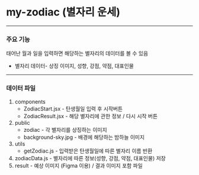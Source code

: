 # my-zodiac (별자리 운세)

---

### 주요 기능

태어난 월과 일을 입력하면 해당하는 별자리의 데이터를 볼 수 있음

- 별자리 데이터- 상징 이미지, 성향, 강점, 약점, 대표인물

---

### 데이터 파일

1. components
    - ZodiacStart.jsx - 탄생월일 입력 후 시작버튼
    - ZodiacResult.jsx - 해당 별자리에 관한 정보 / 다시 시작 버튼
2. public
    - zodiac - 각 별자리를 상징하는 이미지
    - background-sky.jpg - 배경에 해당하는 밤하늘 이미지
3. utils
    - getZodiac.js - 입력받은 탄생월일에 따른 별자리 이름 반환
4. zodiacData.js - 별자리에 따른 정보(성향, 강점, 약점, 대표인물) 저장
5. result - 예상 이미지 (Figma 이용) / 결과 이미지 포함 파일
